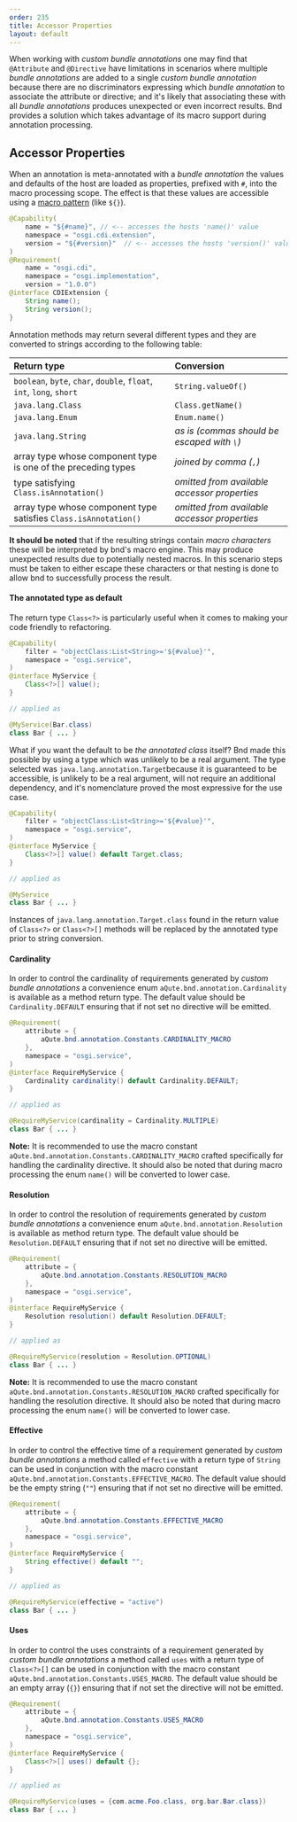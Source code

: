 ```yaml
---
order: 235
title: Accessor Properties
layout: default
---
```


When working with _custom bundle annotations_ one may find that `@Attribute` and `@Directive` have limitations in scenarios where multiple _bundle annotations_ are added to a single _custom bundle annotation_ because there are no discriminators expressing which _bundle annotation_ to associate the attribute or directive; and it's likely that associating these with all _bundle annotations_ produces unexpected or even incorrect results. Bnd provides a solution which takes advantage of its macro support during annotation processing.

## Accessor Properties

When an annotation is meta-annotated with a _bundle annotation_ the values and defaults of the host are loaded as properties, prefixed with `#`, into the macro processing scope. The effect is that these values are accessible using a [macro pattern](/chapters/850-macros.html#macro-patterns) (like `${}`).

```java
@Capability(
    name = "${#name}", // <-- accesses the hosts 'name()' value
    namespace = "osgi.cdi.extension",
    version = "${#version}"  // <-- accesses the hosts 'version()' value
)
@Requirement(
    name = "osgi.cdi",
    namespace = "osgi.implementation",
    version = "1.0.0")
@interface CDIExtension {
    String name();
    String version();
}
```

Annotation methods may return several different types and they are converted to strings according to the following table:

| Return type                      | Conversion |
| :----------                      | :------- |
|`boolean`, `byte`, `char`, `double`, `float`, `int`, `long`, `short`|`String.valueOf()`|
|`java.lang.Class`                 |`Class.getName()`|
|`java.lang.Enum`                  |`Enum.name()`|
|`java.lang.String`                |_as is (commas should be escaped with `\`)_|
|array type whose component type is one of the preceding types|_joined by comma (`,`)_|
|type satisfying `Class.isAnnotation()`|_omitted from available accessor properties_|
|array type whose component type satisfies `Class.isAnnotation()`|_omitted from available accessor properties_|

**It should be noted** that if the resulting strings contain *macro characters* these will be interpreted by bnd's macro engine. This may produce unexpected results due to potentially nested macros. In this scenario steps must be taken to either escape these characters or that nesting is done to allow bnd to successfully process the result.

#### The annotated type as default

The return type `Class<?>` is particularly useful when it comes to making your code friendly to refactoring.

```java
@Capability(
    filter = "objectClass:List<String>='${#value}'",
    namespace = "osgi.service",
)
@interface MyService {
    Class<?>[] value();
}

// applied as

@MyService(Bar.class)
class Bar { ... }
```

What if you want the default to be _the annotated class_ itself? Bnd made this possible by using a type which was unlikely to be a real argument. The type selected was `java.lang.annotation.Target`because it is guaranteed to be accessible, is unlikely to be a real argument, will not require an additional dependency, and it's nomenclature proved the most expressive for the use case.

```java
@Capability(
    filter = "objectClass:List<String>='${#value}'",
    namespace = "osgi.service",
)
@interface MyService {
    Class<?>[] value() default Target.class;
}

// applied as

@MyService
class Bar { ... }
```

Instances of `java.lang.annotation.Target.class` found in the return value of `Class<?>` or `Class<?>[]` methods will be replaced by the annotated type prior to string conversion.

#### Cardinality

In order to control the cardinality of requirements generated by *custom bundle annotations* a convenience enum `aQute.bnd.annotation.Cardinality` is available as a method return type. The default value should be `Cardinality.DEFAULT` ensuring that if not set no directive will be emitted.

```java
@Requirement(
    attribute = {
        aQute.bnd.annotation.Constants.CARDINALITY_MACRO
    },
    namespace = "osgi.service",
)
@interface RequireMyService {
    Cardinality cardinality() default Cardinality.DEFAULT;
}

// applied as

@RequireMyService(cardinality = Cardinality.MULTIPLE)
class Bar { ... }
```

**Note:** It is recommended to use the macro constant `aQute.bnd.annotation.Constants.CARDINALITY_MACRO` crafted specifically for handling the cardinality directive. It should also be noted that during macro processing the enum `name()` will be converted to lower case.

#### Resolution

In order to control the resolution of requirements generated by *custom bundle annotations* a convenience enum `aQute.bnd.annotation.Resolution` is available as method return type. The default value should be `Resolution.DEFAULT` ensuring that if not set no directive will be emitted.

```java
@Requirement(
    attribute = {
        aQute.bnd.annotation.Constants.RESOLUTION_MACRO
    },
    namespace = "osgi.service",
)
@interface RequireMyService {
    Resolution resolution() default Resolution.DEFAULT;
}

// applied as

@RequireMyService(resolution = Resolution.OPTIONAL)
class Bar { ... }
```

**Note:** It is recommended to use the macro constant `aQute.bnd.annotation.Constants.RESOLUTION_MACRO` crafted specifically for handling the resolution directive. It should also be noted that during macro processing the enum `name()` will be converted to lower case.

#### Effective

In order to control the effective time of a requirement generated by *custom bundle annotations* a method called `effective` with a return type of `String` can be used in conjunction with the macro constant `aQute.bnd.annotation.Constants.EFFECTIVE_MACRO`. The default value should be the empty string (`""`) ensuring that if not set no directive will be emitted.

```java
@Requirement(
    attribute = {
        aQute.bnd.annotation.Constants.EFFECTIVE_MACRO
    },
    namespace = "osgi.service",
)
@interface RequireMyService {
    String effective() default "";
}

// applied as

@RequireMyService(effective = "active")
class Bar { ... }
```

#### Uses

In order to control the uses constraints of a requirement generated by *custom bundle annotations* a method called `uses` with a return type of `Class<?>[]` can be used in conjunction with the macro constant `aQute.bnd.annotation.Constants.USES_MACRO`. The default value should be an empty array (`{}`) ensuring that if not set the directive will not be emitted.

```java
@Requirement(
    attribute = {
        aQute.bnd.annotation.Constants.USES_MACRO
    },
    namespace = "osgi.service",
)
@interface RequireMyService {
    Class<?>[] uses() default {};
}

// applied as

@RequireMyService(uses = {com.acme.Foo.class, org.bar.Bar.class})
class Bar { ... }
```





#### 
